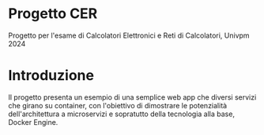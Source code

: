# Progetto CER
Progetto per l'esame di Calcolatori Elettronici e Reti di Calcolatori, Univpm 2024

# Introduzione
Il progetto presenta un esempio di una semplice web app che diversi servizi che girano su container, con l'obiettivo di dimostrare le potenzialità dell'architettura a microservizi e sopratutto della tecnologia alla base, Docker Engine.